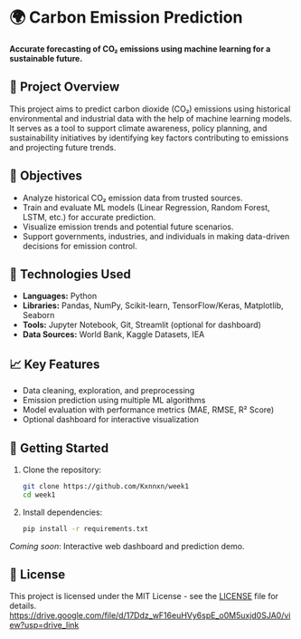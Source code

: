 
# 🌍 Carbon Emission Prediction

**Accurate forecasting of CO₂ emissions using machine learning for a sustainable future.**

## 📌 Project Overview

This project aims to predict carbon dioxide (CO₂) emissions using historical environmental and industrial data with the help of machine learning models. It serves as a tool to support climate awareness, policy planning, and sustainability initiatives by identifying key factors contributing to emissions and projecting future trends.

## 🎯 Objectives

* Analyze historical CO₂ emission data from trusted sources.
* Train and evaluate ML models (Linear Regression, Random Forest, LSTM, etc.) for accurate prediction.
* Visualize emission trends and potential future scenarios.
* Support governments, industries, and individuals in making data-driven decisions for emission control.

## 🧠 Technologies Used

* **Languages:** Python
* **Libraries:** Pandas, NumPy, Scikit-learn, TensorFlow/Keras, Matplotlib, Seaborn
* **Tools:** Jupyter Notebook, Git, Streamlit (optional for dashboard)
* **Data Sources:** World Bank, Kaggle Datasets, IEA

## 📈 Key Features

* Data cleaning, exploration, and preprocessing
* Emission prediction using multiple ML algorithms
* Model evaluation with performance metrics (MAE, RMSE, R² Score)
* Optional dashboard for interactive visualization

## 🚀 Getting Started

1. Clone the repository:

   ```bash
   git clone https://github.com/Kxnnxn/week1
   cd week1
   ```

2. Install dependencies:

   ```bash
   pip install -r requirements.txt
   ```



*Coming soon*: Interactive web dashboard and prediction demo.

## 📝 License

This project is licensed under the MIT License - see the [LICENSE](LICENSE) file for details.
https://drive.google.com/file/d/17Ddz_wF16euHVy6spE_o0M5uxjd0SJA0/view?usp=drive_link



